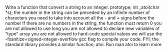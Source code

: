 Write a function that convert a string to an integer. prototype; int _atoi(char *s); the number in the string can be preceded by an infinite number of characters you need to take into account all the - and + signs before the number If there are no numbers in the string, the function must return 0 you are not allowed to use long you are not allowed to declare new variables of “type” array you are not allowed to hard-code special values we will use the -fsanitize=signed-integer-overflow gcc flag to compile your code. FYI; the standard library provides a similar function; atoi. Run man atoi to learn more
